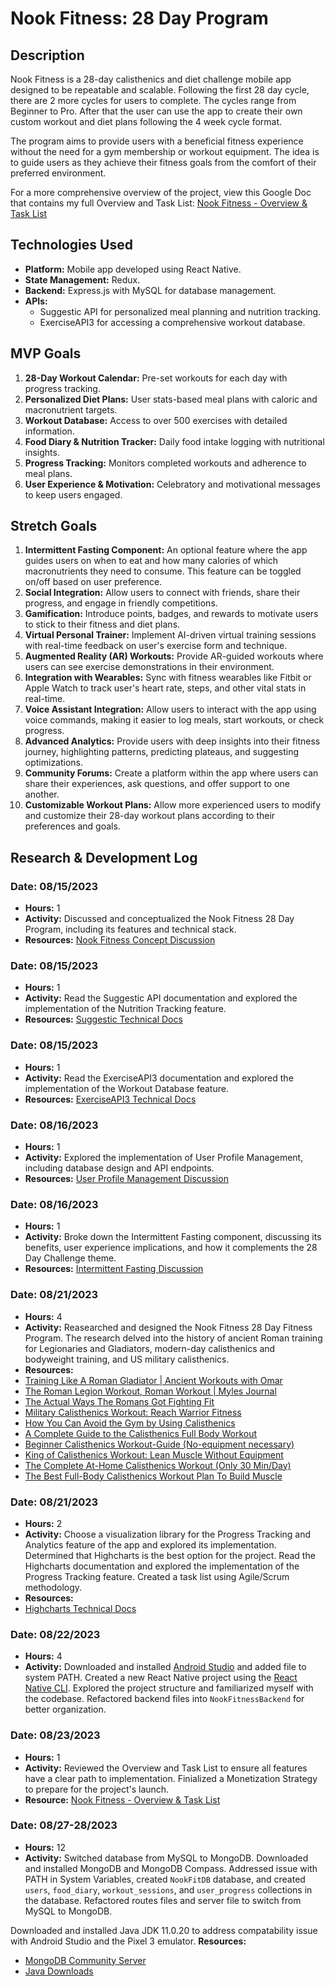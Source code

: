 # Nook Fitness: 28 Day Program

## Description

Nook Fitness is a 28-day calisthenics and diet challenge mobile app designed to be repeatable and scalable. Following the first 28 day cycle, there are 2 more cycles for users to complete. The cycles range from Beginner to Pro. After that the user can use the app to create their own custom workout and diet plans following the 4 week cycle format.

The program aims to provide users with a beneficial fitness experience without the need for a gym membership or workout equipment. The idea is to guide users as they achieve their fitness goals from the comfort of their preferred environment.

For a more comprehensive overview of the project, view this Google Doc that contains my full Overview and Task List:
[Nook Fitness - Overview & Task List](https://docs.google.com/document/d/1Bd4uZPJtuBchkrqtRt7HykZQKXfil8IJJttziWIDpDQ/edit?usp=sharing)

## Technologies Used

- **Platform:** Mobile app developed using React Native.
- **State Management:** Redux.
- **Backend:** Express.js with MySQL for database management.
- **APIs:** 
  - Suggestic API for personalized meal planning and nutrition tracking.
  - ExerciseAPI3 for accessing a comprehensive workout database.

## MVP Goals

1. **28-Day Workout Calendar:** Pre-set workouts for each day with progress tracking.
2. **Personalized Diet Plans:** User stats-based meal plans with caloric and macronutrient targets.
3. **Workout Database:** Access to over 500 exercises with detailed information.
4. **Food Diary & Nutrition Tracker:** Daily food intake logging with nutritional insights.
5. **Progress Tracking:** Monitors completed workouts and adherence to meal plans.
6. **User Experience & Motivation:** Celebratory and motivational messages to keep users engaged.

## Stretch Goals

1. **Intermittent Fasting Component:** An optional feature where the app guides users on when to eat and how many calories of which macronutrients they need to consume. This feature can be toggled on/off based on user preference.
2. **Social Integration:** Allow users to connect with friends, share their progress, and engage in friendly competitions.
3. **Gamification:** Introduce points, badges, and rewards to motivate users to stick to their fitness and diet plans.
4. **Virtual Personal Trainer:** Implement AI-driven virtual training sessions with real-time feedback on user's exercise form and technique.
5. **Augmented Reality (AR) Workouts:** Provide AR-guided workouts where users can see exercise demonstrations in their environment.
6. **Integration with Wearables:** Sync with fitness wearables like Fitbit or Apple Watch to track user's heart rate, steps, and other vital stats in real-time.
7. **Voice Assistant Integration:** Allow users to interact with the app using voice commands, making it easier to log meals, start workouts, or check progress.
8. **Advanced Analytics:** Provide users with deep insights into their fitness journey, highlighting patterns, predicting plateaus, and suggesting optimizations.
9. **Community Forums:** Create a platform within the app where users can share their experiences, ask questions, and offer support to one another.
10. **Customizable Workout Plans:** Allow more experienced users to modify and customize their 28-day workout plans according to their preferences and goals.

## Research & Development Log

### Date: 08/15/2023
- **Hours:** 1
- **Activity:** Discussed and conceptualized the Nook Fitness 28 Day Program, including its features and technical stack.
- **Resources:** [Nook Fitness Concept Discussion](https://www.openai.com/)

### Date: 08/15/2023
- **Hours:** 1
- **Activity:** Read the Suggestic API documentation and explored the implementation of the Nutrition Tracking feature.
- **Resources:** [Suggestic Technical Docs](https://docs.suggestic.com/graphql/start-here/getting-started)

### Date: 08/15/2023
- **Hours:** 1
- **Activity:** Read the ExerciseAPI3 documentation and explored the implementation of the Workout Database feature.
- **Resources:** [ExerciseAPI3 Technical Docs](https://rapidapi.com/mortimerbrian135/api/exerciseapi3)

### Date: 08/16/2023
- **Hours:** 1
- **Activity:** Explored the implementation of User Profile Management, including database design and API endpoints.
- **Resources:** [User Profile Management Discussion](https://www.openai.com/)

### Date: 08/16/2023
- **Hours:** 1
- **Activity:** Broke down the Intermittent Fasting component, discussing its benefits, user experience implications, and how it complements the 28 Day Challenge theme.
- **Resources:** [Intermittent Fasting Discussion](https://www.openai.com/)

### Date: 08/21/2023
- **Hours:** 4
- **Activity:** Reasearched and designed the Nook Fitness 28 Day Fitness Program. The research delved into the history of ancient Roman training for Legionaries and Gladiators, modern-day calisthenics and bodyweight training, and US military calisthenics.
- **Resources:**
- [Training Like A Roman Gladiator | Ancient Workouts with Omar](https://www.youtube.com/watch?v=VHBTMm94yeM)
- [The Roman Legion Workout, Roman Workout | Myles Journal](https://mylesapparel.com/blogs/journal/the-roman-legion-workout)
- [The Actual Ways The Romans Got Fighting Fit](https://www.ranker.com/list/roman-workout-secrets/michael-muir)
- [Military Calisthenics Workout: Reach Warrior Fitness](https://calisthenicsworldwide.com/training-programmes/military-calisthenics/)
- [How You Can Avoid the Gym by Using Calisthenics](https://www.military.com/military-fitness/workouts/avoid-gym-by-using-calisthenics)
- [A Complete Guide to the Calisthenics Full Body Workout](https://thefitnessphantom.com/wp-content/uploads/2021/05/A-Complete-Guide-to-the-Calisthenics-Full-Body-Workout.pdf)
- [Beginner Calisthenics Workout-Guide (No-equipment necessary)](https://www.bodyweightmuscle.com/beginner-calisthenics-workout-guide-no-equipment-necessary/)
- [King of Calisthenics Workout: Lean Muscle Without Equipment](https://www.muscleandstrength.com/workouts/king-calisthenics-workout-lean-muscle)
- [The Complete At-Home Calisthenics Workout (Only 30 Min/Day)](https://whitecoattrainer.com/blog/calisthenics-workout)
- [The Best Full-Body Calisthenics Workout Plan To Build Muscle](https://builtwithscience.com/workouts/best-calisthenics-workout-plan/)

### Date: 08/21/2023
- **Hours:** 2
- **Activity:** Choose a visualization library for the Progress Tracking and Analytics feature of the app and explored its implementation. Determined that Highcharts is the best option for the project. Read the Highcharts documentation and explored the implementation of the Progress Tracking feature. Created a task list using Agile/Scrum methodology.
- **Resources:**
- [Highcharts Technical Docs](https://www.highcharts.com/docs/index)

### Date: 08/22/2023
- **Hours:** 4
- **Activity:** Downloaded and installed [Android Studio](https://developer.android.com/studio) and added file to system PATH. Created a new React Native project using the [React Native CLI](https://reactnative.dev/docs/environment-setup). Explored the project structure and familiarized myself with the codebase. Refactored backend files into `NookFitnessBackend` for better organization.

### Date: 08/23/2023
- **Hours:** 1
- **Activity:** Reviewed the Overview and Task List to ensure all features have a clear path to implementation. Finialized a Monetization Strategy to prepare for the project's launch.
- **Resource:** [Nook Fitness - Overview & Task List](https://docs.google.com/document/d/1Bd4uZPJtuBchkrqtRt7HykZQKXfil8IJJttziWIDpDQ/edit?usp=sharing)

### Date: 08/27-28/2023
- **Hours:** 12
- **Activity:** Switched database from MySQL to MongoDB. Downloaded and installed MongoDB and MongoDB Compass. Addressed issue with PATH in System Variables, created `NookFitDB` database, and created `users`, `food_diary`, `workout_sessions`, and `user_progress` collections in the database. Refactored routes files and server file to switch from MySQL to MongoDB.

Downloaded and installed Java JDK 11.0.20 to address compatability issue with Android Studio and the Pixel 3 emulator.
**Resources:**
- [MongoDB Community Server](https://www.mongodb.com/try/download/community)
- [Java Downloads](https://www.oracle.com/java/technologies/downloads/#java11)